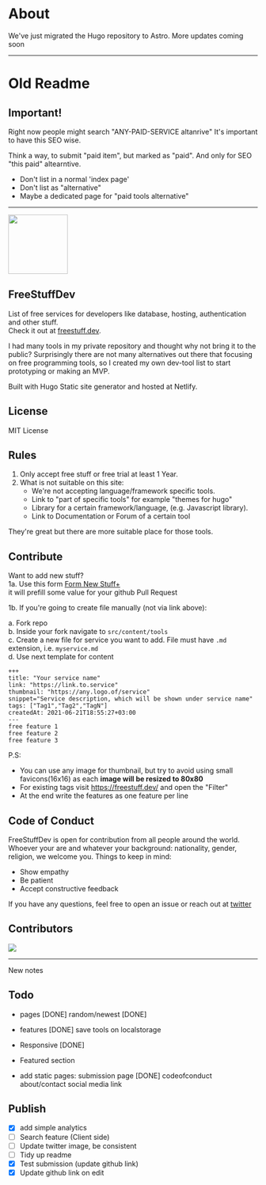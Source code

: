 # About
We've just migrated the Hugo repository to Astro. More updates coming soon

---

# Old Readme

## Important!

Right now people might search "ANY-PAID-SERVICE altanrive"
It's important to have this SEO wise.

Think a way, to submit "paid item", but marked as "paid". And only for SEO "this paid" altearntive.

- Don't list in a normal 'index page'
- Don't list as "alternative"
- Maybe a dedicated page for "paid tools alternative"


---


<img src="https://i.ibb.co/ZHwQF1b/Screen-Shot-2022-09-23-at-15-50-49-removebg-preview.png" width="120px"/>


## FreeStuffDev
List of free services for developers like database, hosting, authentication and other stuff.  
Check it out at [freestuff.dev](https://freestuff.dev). 

I had many tools in my private repository and thought why not bring it to the public?
Surprisingly there are not many alternatives out there that focusing on free programming tools, so I created my own dev-tool list to start prototyping or making an MVP.


Built with Hugo Static site generator and hosted at Netlify.

## License
MIT License

## Rules
1. Only accept free stuff or free trial at least 1 Year.
2. What is not suitable on this site:   
   - We're not accepting language/framework specific tools. 
   - Link to "part of specific tools" for example "themes for hugo"
   - Library for a certain framework/language, (e.g. Javascript library). 
   - Link to Documentation or Forum of a certain tool

They're great but there are more suitable place for those tools. 

## Contribute
Want to add new stuff?   
1a. Use this form
[Form New Stuff+](https://freestuff.dev/submit)  
it will prefill some value for your github Pull Request

1b. If you're going to create file manually (not via link above):

a. Fork repo  
b. Inside your fork navigate to `src/content/tools`  
c. Create a new file for service you want to add. File must have `.md` extension, i.e. `myservice.md`  
d. Use next template for content

```
+++
title: "Your service name"
link: "https://link.to.service"
thumbnail: "https://any.logo.of/service"
snippet="Service description, which will be shown under service name"
tags: ["Tag1","Tag2","TagN"]
createdAt: 2021-06-21T18:55:27+03:00
---
free feature 1
free feature 2
free feature 3
```

P.S:

- You can use any image for thumbnail, but try to avoid using small favicons(16x16) as each **image will be resized to 80x80**
- For existing tags visit https://freestuff.dev/ and open the "Filter"
- At the end write the features as one feature per line

## Code of Conduct
FreeStuffDev is open for contribution from all people around the world. Whoever your are and whatever your background: nationality, gender, religion, we welcome you. Things to keep in mind:
- Show empathy
- Be patient
- Accept constructive feedback

If you have any questions, feel free to open an issue or reach out at [twitter](https://twitter.com/hilmanski)

## Contributors
<a href="https://github.com/hilmanski/freeStuffDev/graphs/contributors">
  <img src="https://contrib.rocks/image?repo=hilmanski/freeStuffDev" />
</a>


--- 

New notes

## Todo

- pages [DONE]
random/newest [DONE]

- features [DONE]
save tools on localstorage

- Responsive [DONE]

- Featured section

- add static pages:
submission page [DONE]
codeofconduct
about/contact
social media link


## Publish
- [X] add simple analytics
- [ ] Search feature (Client side)
- [ ] Update twitter image, be consistent
- [ ] Tidy up readme
- [X] Test submission (update github link)
- [X] Update github link on edit
